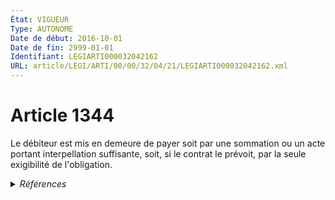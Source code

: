 ```yaml
---
État: VIGUEUR
Type: AUTONOME
Date de début: 2016-10-01
Date de fin: 2999-01-01
Identifiant: LEGIARTI000032042162
URL: article/LEGI/ARTI/00/00/32/04/21/LEGIARTI000032042162.xml
---
```


<h1>Article 1344</h1>

Le débiteur est mis en demeure de payer soit par une sommation ou un acte
portant interpellation suffisante, soit, si le contrat le prévoit, par la seule
exigibilité de l'obligation.


<details>
  <summary><em>Références</em></summary>

  <h2>Articles faisant référence à l'article</h2>
  
  <ul>
    <li>
      <a href="https://legal.tricoteuses.fr//redirection/LEGIARTI000006438185?vers=git&vers=legifrance">Code civil - article 1341 AUTONOME MODIFIE, en vigueur du 1948-02-22 au 1980-07-13</a> CITATION cible
    </li>
    <li>
      <a href="https://legal.tricoteuses.fr//redirection/LEGIARTI000006438186?vers=git&vers=legifrance">Code civil - article 1341 AUTONOME MODIFIE, en vigueur du 1980-07-13 au 2016-10-01</a> CITATION cible
    </li>
    <li>
      <a href="https://legal.tricoteuses.fr//redirection/LEGIARTI000032042185?vers=git&vers=legifrance">Code civil - article 1341 AUTONOME VIGUEUR, en vigueur depuis le 2016-10-01</a> CITATION cible
    </li>
    <li>
      <a href="https://legal.tricoteuses.fr//redirection/LEGIARTI000032006593?vers=git&vers=legifrance">Ordonnance n° 2016-131 du 10 février 2016 portant réforme du droit des contrats, du régime général et de la preuve des obligations - article 3 ENTIEREMENT_MODIF</a> MODIFIE source
    </li>
  </ul>
  
  <h2>Références faites par l'article</h2>
  
  <ul>
    <li>
      1957-03-11 CITATION cible <a href="https://legal.tricoteuses.fr//redirection/LEGIARTI000006466183?vers=git&vers=legifrance">Loi n°57-298 du 11 mars 1957 sur la propriété littéraire et artistique - article 31 AUTONOME ABROGE, en vigueur du 1986-01-01 au 1992-07-03</a>
    </li>
    <li>
      2016-02-10 MODIFIE cible <a href="https://legal.tricoteuses.fr//redirection/LEGIARTI000032006593?vers=git&vers=legifrance">Ordonnance n° 2016-131 du 10 février 2016 portant réforme du droit des contrats, du régime général et de la preuve des obligations - article 3 ENTIEREMENT_MODIF</a>
    </li>
    <li>
      2999-01-01 CONCORDANCE source <a href="https://legal.tricoteuses.fr//redirection/LEGIARTI000006436328?vers=git&vers=legifrance">Code civil - article 1139 AUTONOME MODIFIE, en vigueur du 1992-08-01 au 2016-10-01</a>
    </li>
    <li>
      2999-01-01 CITATION source <a href="https://legal.tricoteuses.fr//redirection/LEGIARTI000006438185?vers=git&vers=legifrance">Code civil - article 1341 AUTONOME MODIFIE, en vigueur du 1948-02-22 au 1980-07-13</a>
    </li>
    <li>
      2999-01-01 CITATION cible <a href="https://legal.tricoteuses.fr//redirection/LEGIARTI000049887257?vers=git&vers=legifrance">Code de commerce - article Annexe 4-9 AUTONOME VIGUEUR, en vigueur depuis le 2024-09-01</a>
    </li>
    <li>
      CODIFICATION source Loi 1804-02-07
    </li>
  </ul>
</details>
